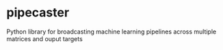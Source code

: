 # pipecaster
Python library for broadcasting machine learning pipelines across multiple matrices and ouput targets

